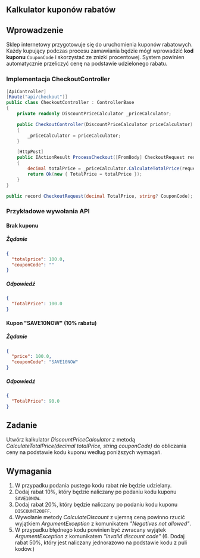 ## Kalkulator kuponów rabatów

## Wprowadzenie
Sklep internetowy przygotowuje się do uruchomienia kuponów rabatowych.
Każdy kupujący podczas procesu zamawiania będzie mógł wprowadzić **kod kuponu** `CouponCode` i skorzystać ze znizki procentowej.
System powinien automatycznie przeliczyć cenę na podstawie udzielonego rabatu.

### Implementacja CheckoutController

```cs
[ApiController]
[Route("api/checkout")]
public class CheckoutController : ControllerBase
{
    private readonly DiscountPriceCalculator _priceCalculator;

    public CheckoutController(DiscountPriceCalculator priceCalculator)
    {
        _priceCalculator = priceCalculator;
    }

    [HttpPost]
    public IActionResult ProcessCheckout([FromBody] CheckoutRequest request)
    {
        decimal totalPrice = _priceCalculator.CalculateTotalPrice(request.TotalPrice, request.CouponCode);
        return Ok(new { TotalPrice = totalPrice });
    }
}

public record CheckoutRequest(decimal TotalPrice, string? CouponCode);

```

### Przykładowe wywołania API
#### Brak kuponu
##### Żądanie
```json
{
  "totalprice": 100.0,
  "couponCode": ""
}
```

##### Odpowiedź
```json
{
  "TotalPrice": 100.0
}
```

#### Kupon "SAVE10NOW" (10% rabatu)

##### Żądanie
```json
{
  "price": 100.0,
  "couponCode": "SAVE10NOW"
}
```

##### Odpowiedź
```json
{
  "TotalPrice": 90.0
}
```


## Zadanie

Utwórz kalkulator _DiscountPriceCalculator_ z metodą _CalculateTotalPrice(decimal totalPrice, string couponCode)_ do obliczania ceny na podstawie kodu kuponu według poniższych wymagań.

## Wymagania

1. W przypadku podania pustego kodu rabat nie będzie udzielany.
2. Dodaj rabat 10%, który będzie naliczany po podaniu kodu kuponu `SAVE10NOW`.
3. Dodaj rabat 20%, który będzie naliczany po podaniu kodu kuponu `DISCOUNT20OFF`.
4. Wywołanie metody _CalculateDiscount_ z ujemną ceną powinno rzucić wyjątkiem _ArgumentException_ z komunikatem _"Negatives not allowed"_.
5. W przypadku błędnego kodu powinien być zwracany wyjątek _ArgumentException_ z komunikatem _"Invalid discount code"_
(6. Dodaj rabat 50%, który jest naliczany jednorazowo na podstawie kodu z puli kodów.)




